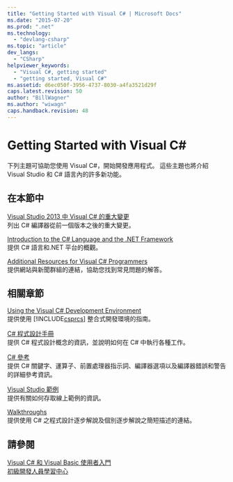 ```yaml
---
title: "Getting Started with Visual C# | Microsoft Docs"
ms.date: "2015-07-20"
ms.prod: ".net"
ms.technology: 
  - "devlang-csharp"
ms.topic: "article"
dev_langs: 
  - "CSharp"
helpviewer_keywords: 
  - "Visual C#, getting started"
  - "getting started, Visual C#"
ms.assetid: d6ec050f-3956-4737-8030-a4fa3521d29f
caps.latest.revision: 50
author: "BillWagner"
ms.author: "wiwagn"
caps.handback.revision: 48
---
```

# Getting Started with Visual C# #
下列主題可協助您使用 Visual C\#，開始開發應用程式。  這些主題也將介紹 Visual Studio 和 C\# 語言內的許多新功能。  
  
## 在本節中  
 [Visual Studio 2013 中 Visual C\# 的重大變更](../../csharp/getting-started/breaking-changes-in-visual-studio-2013.md)  
 列出 C\# 編譯器從前一個版本之後的重大變更。  
  
 [Introduction to the C\# Language and the .NET Framework](../../csharp/getting-started/introduction-to-the-csharp-language-and-the-net-framework.md)  
 提供 C\# 語言和.NET 平台的概觀。  
  
 [Additional Resources for Visual C\# Programmers](../../csharp/getting-started/additional-resources.md)  
 提供網站與新聞群組的連結，協助您找到常見問題的解答。  
  
## 相關章節  
 [Using the Visual C\# Development Environment](/visual-studio/csharp-ide/using-the-visual-studio-development-environment-for-csharp)  
 提供使用 [!INCLUDE[csprcs](../../csharp/includes/csprcs-md.md)] 整合式開發環境的指南。  
  
 [C\# 程式設計手冊](../../csharp/programming-guide/index.md)  
 提供 C\# 程式設計概念的資訊，並說明如何在 C\# 中執行各種工作。  
  
 [C\# 參考](../../csharp/language-reference/index.md)  
 提供 C\# 關鍵字、運算子、前置處理器指示詞、編譯器選項以及編譯器錯誤和警告的詳細參考資訊。  
  
 [Visual Studio 範例](/visual-studio/ide/visual-studio-samples)  
 提供有關如何存取線上範例的資訊。  
  
 [Walkthroughs](../../csharp/walkthroughs.md)  
 提供使用 C\# 之程式設計逐步解說及個別逐步解說之簡短描述的連結。  
  
## 請參閱  
 [Visual C\# 和 Visual Basic 使用者入門](/visual-studio/ide/getting-started-with-visual-csharp-and-visual-basic)   
 [初級開發人員學習中心](http://go.microsoft.com/fwlink/?LinkId=123826)